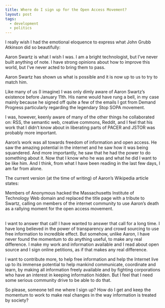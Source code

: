 ```yaml
---
title: Where do I sign up for the Open Access Movement?
layout: post
tags:
  - development
  - politics
---
```

 
<p>I really wish I had the emotional eloquence to express what John Grubb Atkinson did so beautifully:</p>
<p>Aaron Swartz is what I wish I was. I am a bright technologist, but I&rsquo;ve never built anything of note. I have strong opinions about how to improve this world, but I&rsquo;ve never acted to bring them to pass.</p>
<p><!-- more --></p>
<p><span>Aaron Swartz has shown us what is possible and it is now up to us to try to match him.</span></p>
<p>Like many of us (I imagine) I was only dimly aware of Aaron Swartz&rsquo;s existence before January 11th. His name would have rung a bell, in my case mainly because he signed off quite a few of the emails I got from Demand Progress&nbsp;particularly regarding the legendary Stop SOPA movement.</p>
<p>I was, however, keenly aware of many of the other things he collaborated on: RSS, the semantic web, creative commons, Reddit, and I feel that his work that I didn&rsquo;t know about in liberating parts of PACER and JSTOR&nbsp;was probably more important.</p>
<p>Aaron&rsquo;s work was all towards freedom of information and open access. He saw the amazing potential in the internet and he saw how it was being squandered. And more importantly, he saw that he had the power to do something about it. Now that I know who he was and what he did I want to be like him. And I think, from what I have been reading in the last few days, I am far from alone.</p>
<p>The current version&nbsp;(at the time of writing) of Aaron&rsquo;s Wikipedia article states:</p>
<p>Members of&nbsp;Anonymous&nbsp;hacked the&nbsp;Massachusetts Institute of Technology&nbsp;Web domain and replaced the title page with a tribute to Swartz, calling on members of the internet community to use Aaron&rsquo;s death as a rallying moment for the&nbsp;open access movement.</p>
<p><br /> I want to answer that call!&nbsp;I have wanted to answer that call for a long time. I have long believed in the power of transparency and crowd sourcing to use free information to incredible effect. But somehow, unlike Aaron, I have never found the momentum to do anything useful, to make any real difference. I make my work and information available and I read about open source and I sign online petitions, as if that makes any real difference.</p>
<p>I want to contribute more, to help free information and help the Internet live up to its immense potential to help mankind communicate, coordinate and learn, by making all information freely available and by&nbsp;fighting corporations who have an interest in keeping information hidden. But I feel that I need some serious community drive to be able to do that.</p>
<p>So please, someone tell me where I sign up? How do I get and keep the momentum to work to make real changes in the way information is treated by society?</p>
